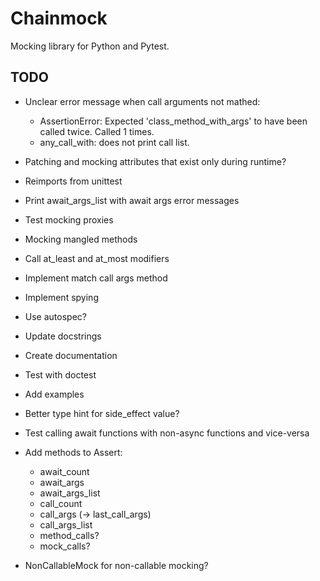 # Chainmock

Mocking library for Python and Pytest.

## TODO

- Unclear error message when call arguments not mathed:
  - AssertionError: Expected 'class_method_with_args' to have been called twice. Called 1 times.
  - any_call_with: does not print call list.
- Patching and mocking attributes that exist only during runtime?
- Reimports from unittest
- Print await_args_list with await args error messages

- Test mocking proxies
- Mocking mangled methods
- Call at_least and at_most modifiers
- Implement match call args method
- Implement spying
- Use autospec?
- Update docstrings
- Create documentation
- Test with doctest
- Add examples
- Better type hint for side_effect value?
- Test calling await functions with non-async functions and vice-versa
- Add methods to Assert:
  - await_count
  - await_args
  - await_args_list
  - call_count
  - call_args (-> last_call_args)
  - call_args_list
  - method_calls?
  - mock_calls?
- NonCallableMock for non-callable mocking?
